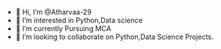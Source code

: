 - 👋 Hi, I’m @Atharvaa-29
- 👀 I’m interested in Python,Data science
- 🌱 I’m currently Pursuing MCA
- 💞️ I’m looking to collaborate on Python,Data Science Projects.

<!---
Atharvaa-29/Atharvaa-29 is a ✨ special ✨ repository because its `README.md` (this file) appears on your GitHub profile.
You can click the Preview link to take a look at your changes.
--->

